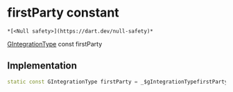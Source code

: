 


# firstParty constant




    *[<Null safety>](https://dart.dev/null-safety)*


[GIntegrationType](../../third_party_yonomi_graphql_schema_schema.docs.schema.gql/GIntegrationType-class.md) const firstParty
  







## Implementation

```dart
static const GIntegrationType firstParty = _$gIntegrationTypefirstParty;


```







